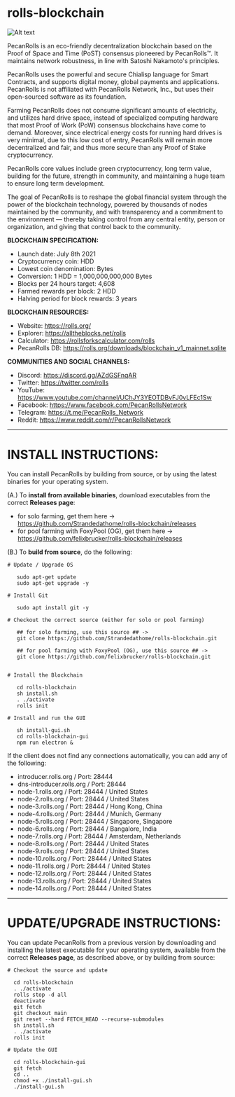 # rolls-blockchain 

![Alt text](https://rolls.org/images/rolls_coin_logo_website_75.png)

PecanRolls is an eco-friendly decentralization blockchain based on the Proof of Space and Time (PoST) consensus pioneered by PecanRolls™. It maintains network robustness, in line with Satoshi Nakamoto's principles.

PecanRolls uses the powerful and secure Chialisp language for Smart Contracts, and supports digital money, global payments and applications. PecanRolls is not affiliated with PecanRolls Network, Inc., but uses their open-sourced software as its foundation.

Farming PecanRolls does not consume significant amounts of electricity, and utilizes hard drive space, instead of specialized computing hardware that most Proof of Work (PoW) consensus blockchains have come to demand. Moreover, since electrical energy costs for running hard drives is very minimal, due to this low cost of entry, PecanRolls will remain more decentralized and fair, and thus more secure than any Proof of Stake cryptocurrency.

PecanRolls core values include green cryptocurrency, long term value, building for the future, strength in community, and maintaining a huge team to ensure long term development.

The goal of PecanRolls is to reshape the global financial system through the power of the blockchain technology, powered by thousands of nodes maintained by the community, and with transparency and a commitment to the environment — thereby taking control from any central entity, person or organization, and giving that control back to the community.

**BLOCKCHAIN SPECIFICATION:**
- Launch date: July 8th 2021
- Cryptocurrency coin: HDD
- Lowest coin denomination: Bytes
- Conversion: 1 HDD = 1,000,000,000,000 Bytes
- Blocks per 24 hours target: 4,608
- Farmed rewards per block: 2 HDD
- Halving period for block rewards: 3 years

**BLOCKCHAIN RESOURCES:**
- Website: https://rolls.org/
- Explorer: https://alltheblocks.net/rolls
- Calculator: https://rollsforkscalculator.com/rolls
- PecanRolls DB: https://rolls.org/downloads/blockchain_v1_mainnet.sqlite

**COMMUNITIES AND SOCIAL CHANNELS:**
- Discord: https://discord.gg/AZdGSFnqAR
- Twitter: https://twitter.com/rolls
- YouTube: https://www.youtube.com/channel/UChJY3YEOTDBvFJ0vLFEc1Sw
- Facebook: https://www.facebook.com/PecanRollsNetwork
- Telegram: https://t.me/PecanRolls_Network
- Reddit: https://www.reddit.com/r/PecanRollsNetwork


***********************************************
# INSTALL INSTRUCTIONS:

You can install PecanRolls by building from source, or by using the latest binaries for your operating system.

(A.) To **install from available binaries**, download executables from the correct **Releases page**:

   - for solo farming, get them here ->
   https://github.com/Strandedathome/rolls-blockchain/releases
   - for pool farming with FoxyPool (OG), get them here ->
   https://github.com/felixbrucker/rolls-blockchain/releases


(B.) To **build from source**, do the following:

```
# Update / Upgrade OS

   sudo apt-get update
   sudo apt-get upgrade -y

# Install Git

   sudo apt install git -y

# Checkout the correct source (either for solo or pool farming)

   ## for solo farming, use this source ## ->
   git clone https://github.com/Strandedathome/rolls-blockchain.git

   ## for pool farming with FoxyPool (OG), use this source ## ->
   git clone https://github.com/felixbrucker/rolls-blockchain.git

  
# Install the Blockchain

   cd rolls-blockchain
   sh install.sh
   . ./activate
   rolls init

# Install and run the GUI

   sh install-gui.sh
   cd rolls-blockchain-gui
   npm run electron &
```

If the client does not find any connections automatically, you can add any of the following:

- introducer.rolls.org / Port: 28444
- dns-introducer.rolls.org / Port: 28444
- node-1.rolls.org / Port: 28444 / United States
- node-2.rolls.org / Port: 28444 / United States
- node-3.rolls.org / Port: 28444 / Hong Kong, China
- node-4.rolls.org / Port: 28444 / Munich, Germany
- node-5.rolls.org / Port: 28444 / Singapore, Singapore
- node-6.rolls.org / Port: 28444 / Bangalore, India
- node-7.rolls.org / Port: 28444 / Amsterdam, Netherlands
- node-8.rolls.org / Port: 28444 / United States
- node-9.rolls.org / Port: 28444 / United States
- node-10.rolls.org / Port: 28444 / United States
- node-11.rolls.org / Port: 28444 / United States
- node-12.rolls.org / Port: 28444 / United States
- node-13.rolls.org / Port: 28444 / United States
- node-14.rolls.org / Port: 28444 / United States

***********************************************
# UPDATE/UPGRADE INSTRUCTIONS:

You can update PecanRolls from a previous version by downloading and installing the latest executable for your operating system, available from the correct **Releases page**, as described above, or by building from source:

```
# Checkout the source and update

  cd rolls-blockchain
  . ./activate
  rolls stop -d all
  deactivate
  git fetch
  git checkout main
  git reset --hard FETCH_HEAD --recurse-submodules
  sh install.sh
  . ./activate
  rolls init

# Update the GUI

  cd rolls-blockchain-gui
  git fetch
  cd ..
  chmod +x ./install-gui.sh
  ./install-gui.sh
```
